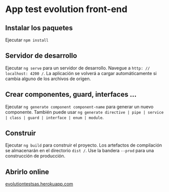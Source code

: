 # App test evolution front-end

## Instalar los paquetes

Ejecutar `npm install`

## Servidor de desarrollo

Ejecutar `ng serve` para un servidor de desarrollo. Navegue a `http: // localhost: 4200 /`. La aplicación se volverá a cargar automáticamente si cambia alguno de los archivos de origen.

## Crear componentes, guard, interfaces ...

Ejecutar `ng generate component component-name` para generar un nuevo componente. También puede usar `ng generate directive | pipe | service | class | guard | interface | enum | module`.

## Construir

Ejecutar `ng build` para construir el proyecto. Los artefactos de compilación se almacenarán en el directorio `dist /`. Use la bandera `--prod` para una construcción de producción.

## Abrirlo online

[evolutiontestsas.herokuapp.com](https://evolutiontestsas.herokuapp.com/)
